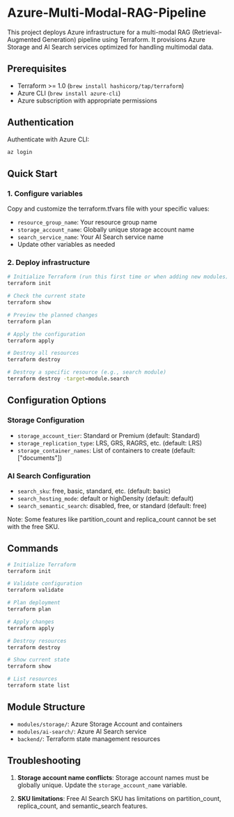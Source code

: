 # Azure-Multi-Modal-RAG-Pipeline

This project deploys Azure infrastructure for a multi-modal RAG (Retrieval-Augmented Generation) pipeline using Terraform. It provisions Azure Storage and AI Search services optimized for handling multimodal data.

## Prerequisites

- Terraform >= 1.0 (`brew install hashicorp/tap/terraform`)
- Azure CLI (`brew install azure-cli`)
- Azure subscription with appropriate permissions

## Authentication

Authenticate with Azure CLI:
```bash
az login
```

## Quick Start

### 1. Configure variables

Copy and customize the terraform.tfvars file with your specific values:
- `resource_group_name`: Your resource group name
- `storage_account_name`: Globally unique storage account name
- `search_service_name`: Your AI Search service name
- Update other variables as needed

### 2. Deploy infrastructure

```bash
# Initialize Terraform (run this first time or when adding new modules)
terraform init

# Check the current state 
terraform show 

# Preview the planned changes
terraform plan

# Apply the configuration
terraform apply

# Destroy all resources
terraform destroy

# Destroy a specific resource (e.g., search module)
terraform destroy -target=module.search
```

## Configuration Options

### Storage Configuration
- `storage_account_tier`: Standard or Premium (default: Standard)
- `storage_replication_type`: LRS, GRS, RAGRS, etc. (default: LRS)
- `storage_container_names`: List of containers to create (default: ["documents"])

### AI Search Configuration  
- `search_sku`: free, basic, standard, etc. (default: basic)
- `search_hosting_mode`: default or highDensity (default: default)
- `search_semantic_search`: disabled, free, or standard (default: free)

Note: Some features like partition_count and replica_count cannot be set with the free SKU.

## Commands

```bash
# Initialize Terraform
terraform init

# Validate configuration
terraform validate

# Plan deployment
terraform plan

# Apply changes
terraform apply

# Destroy resources
terraform destroy

# Show current state
terraform show

# List resources
terraform state list
```

## Module Structure

- `modules/storage/`: Azure Storage Account and containers
- `modules/ai-search/`: Azure AI Search service
- `backend/`: Terraform state management resources

## Troubleshooting

1. **Storage account name conflicts**: Storage account names must be globally unique. Update the `storage_account_name` variable.

2. **SKU limitations**: Free AI Search SKU has limitations on partition_count, replica_count, and semantic_search features.